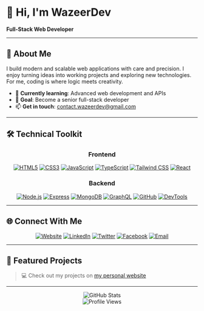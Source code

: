 # 👋 Hi, I'm WazeerDev
**Full-Stack Web Developer**

---

## 🚀 About Me
I build modern and scalable web applications with care and precision. I enjoy turning ideas into working projects and exploring new technologies.  
For me, coding is where logic meets creativity.

- 🌱 **Currently learning**: Advanced web development and APIs  
- 🎯 **Goal**: Become a senior full-stack developer  
- 📫 **Get in touch**: [contact.wazeerdev@gmail.com](mailto:contact.wazeerdev@gmail.com)  

---

## 🛠️ Technical Toolkit
<div align="center">

### Frontend
[![HTML5](https://img.shields.io/badge/HTML5-E34F26?style=for-the-badge&logo=html5&logoColor=white)](https://www.google.com/search?q=HTML5)
[![CSS3](https://img.shields.io/badge/CSS3-1572B6?style=for-the-badge&logo=css3&logoColor=white)](https://www.google.com/search?q=CSS3)
[![JavaScript](https://img.shields.io/badge/JavaScript-F7DF1E?style=for-the-badge&logo=javascript&logoColor=black)](https://www.google.com/search?q=JavaScript)
[![TypeScript](https://img.shields.io/badge/TypeScript-3178C6?style=for-the-badge&logo=typescript&logoColor=white)](https://www.google.com/search?q=TypeScript)
[![Tailwind CSS](https://img.shields.io/badge/Tailwind%20CSS-38B2AC?style=for-the-badge&logo=tailwind-css&logoColor=white)](https://www.google.com/search?q=TailWind)
[![React](https://img.shields.io/badge/React-20232A?style=for-the-badge&logo=react&logoColor=61DAFB)](https://www.google.com/search?q=React.js)

### Backend
[![Node.js](https://img.shields.io/badge/Node.js-339933?style=for-the-badge&logo=node.js&logoColor=white)](https://www.google.com/search?q=Node.js)
[![Express](https://img.shields.io/badge/Express.js-000000?style=for-the-badge&logo=express&logoColor=white)](https://www.google.com/search?q=Express.js)
[![MongoDB](https://img.shields.io/badge/MongoDB-47A248?style=for-the-badge&logo=mongodb&logoColor=white)](https://www.google.com/search?q=MongoDB)
[![GraphQL](https://img.shields.io/badge/GraphQL-E10098?style=for-the-badge&logo=graphql&logoColor=white)](https://www.google.com/search?q=GraphQL)
[![GitHub](https://img.shields.io/badge/GitHub-181717?style=for-the-badge&logo=github&logoColor=white)](https://github.com/WazeerDev)
[![DevTools](https://img.shields.io/badge/DevTools-9ed5ff?style=for-the-badge&logo=google-chrome&logoColor=white)](https://www.google.com/search?q=DevTools)

</div>

---

## 🌐 Connect With Me
<div align="center">

[![Website](https://img.shields.io/badge/Website-000000?style=for-the-badge&logo=About.me&logoColor=white)](https://wazeerdev.github.io) [![LinkedIn](https://img.shields.io/badge/LinkedIn-0077B5?style=for-the-badge&logo=linkedin&logoColor=white)](https://www.linkedin.com/in/wazeerdev) [![Twitter](https://img.shields.io/badge/Twitter-1DA1F2?style=for-the-badge&logo=twitter&logoColor=white)](https://x.com/WazeerDev) [![Facebook](https://img.shields.io/badge/Facebook-1877F2?style=for-the-badge&logo=facebook&logoColor=white)](https://www.facebook.com/profile.php?id=61580617264991) [![Email](https://img.shields.io/badge/Email-D14836?style=for-the-badge&logo=gmail&logoColor=white)](mailto:contact.wazeerdev@gmail.com)  

</div>



---

## 📂 Featured Projects

> 💻 Check out my projects on [my personal website](https://wazeerdev.github.io)  

---

<div align="center">

![GitHub Stats](https://github-readme-stats.vercel.app/api?username=WazeerDev&show_icons=true&theme=radical)
<br>
![Profile Views](https://komarev.com/ghpvc/?username=WazeerDev&style=for-the-badge)

</div>
